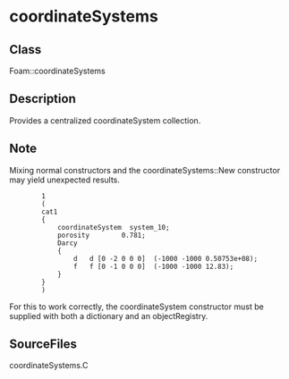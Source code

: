 # coordinateSystems 
## Class
Foam::coordinateSystems

## Description
Provides a centralized coordinateSystem collection.

## Note
Mixing normal constructors and the coordinateSystems::New constructor
may yield unexpected results.

```
        1
        (
        cat1
        {
            coordinateSystem  system_10;
            porosity        0.781;
            Darcy
            {
                d   d [0 -2 0 0 0]  (-1000 -1000 0.50753e+08);
                f   f [0 -1 0 0 0]  (-1000 -1000 12.83);
            }
        }
        )
```

For this to work correctly, the coordinateSystem constructor must be
supplied with both a dictionary and an objectRegistry.

## SourceFiles
coordinateSystems.C


